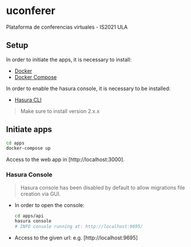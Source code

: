 # uconferer

Plataforma de conferencias virtuales - IS2021 ULA

## Setup

In order to initiate the apps, it is necessary to install:

- [Docker](https://docs.docker.com/get-started/#download-and-install-docker)
- [Docker Compose](https://docs.docker.com/compose/install)

In order to enable the hasura console, it is necessary to be installed:

- [Hasura CLI](https://hasura.io/docs/latest/graphql/core/hasura-cli/install-hasura-cli.html#install-hasura-cli)

> Make sure to install version 2.x.x

## Initiate apps

```bash
cd apps
docker-compose up
```

Access to the web app in [http://localhost:3000].

### Hasura Console

> Hasura console has been disabled by default to allow migrations file creation via GUI.

- In order to open the console:

  ```bash
  cd apps/api
  hasura console
  # INFO console running at: http://localhost:9695/
  ```

- Access to the given url: e.g. [http://localhost:9695]
